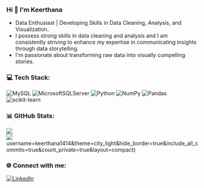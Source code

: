 ### Hi 👋 I'm Keerthana

<ul>
  <li>Data Enthusiast | Developing Skills in Data Cleaning, Analysis, and Visualization.</li>
  <li>I possess strong skills in data cleaning and analysis and I am consistently striving to enhance my expertise in communicating insights through data storytelling.</li>
  <li>I'm passionate about transforming raw data into visually compelling stories.</li>
</ul> 


### 💻 Tech Stack:
![MySQL](https://img.shields.io/badge/mysql-%2300f.svg?style=for-the-badge&logo=mysql&logoColor=white) ![MicrosoftSQLServer](https://img.shields.io/badge/Microsoft%20SQL%20Sever-CC2927?style=for-the-badge&logo=microsoft%20sql%20server&logoColor=white) ![Python](https://img.shields.io/badge/python-3670A0?style=for-the-badge&logo=python&logoColor=ffdd54) ![NumPy](https://img.shields.io/badge/numpy-%23013243.svg?style=for-the-badge&logo=numpy&logoColor=white) ![Pandas](https://img.shields.io/badge/pandas-%23150458.svg?style=for-the-badge&logo=pandas&logoColor=white) ![scikit-learn](https://img.shields.io/badge/scikit--learn-%23F7931E.svg?style=for-the-badge&logo=scikit-learn&logoColor=white) 


### 📊 GitHub Stats:
![](https://github-readme-stats.vercel.app/api?username=keerthana1414&theme=city_light&hide_border=true&include_all_commits=true&count_private=true)<br/>
![](https://github-readme-streak-stats.herokuapp.com/?user=keerthana1414&theme=city_light&hide_border=true)<br/>
username=keerthana1414&theme=city_light&hide_border=true&include_all_commits=true&count_private=true&layout=compact)


### 🌐 Connect with me:
[![LinkedIn](https://img.shields.io/badge/LinkedIn-%230077B5.svg?logo=linkedin&logoColor=white)](https://linkedin.com/in/https://www.linkedin.com/in/keerthana-ravichandran-940823142) 

<!-- Proudly created with GPRM ( https://gprm.itsvg.in ) -->
